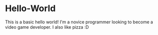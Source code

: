 # Hello-World
This is a basic hello world!
I'm a novice programmer looking to become a video game developer. I also like pizza :D
